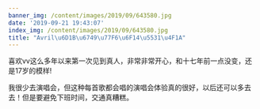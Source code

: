 ```yaml
---
banner_img: /content/images/2019/09/643580.jpg
date: '2019-09-21 19:43:07'
index_img: /content/images/2019/09/643580.jpg
title: "Avril\u6D1B\u6749\u77F6\u6F14\u5531\u4F1A"
---
```

喜欢vv这么多年以来第一次见到真人，非常非常开心，和十七年前一点没变，还是17岁的模样!

我很少去演唱会，但这种每首歌都会唱的演唱会体验真的很好，以后还可以多去去！但是要避免下班时间，交通真糟糕。


